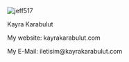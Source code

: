 <p align="left"> <img src="https://komarev.com/ghpvc/?username=jeff517&label=Profile%20views&color=0e75b6&style=flat" alt="jeff517" /> </p>

<p>Kayra Karabulut</p>

<p>My website: kayrakarabulut.com </p>
<p>My E-Mail: iletisim@kayrakarabulut.com</p>

